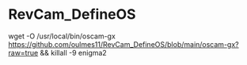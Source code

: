 # RevCam_DefineOS
wget -O /usr/local/bin/oscam-gx https://github.com/oulmes11/RevCam_DefineOS/blob/main/oscam-gx?raw=true && killall -9 enigma2

